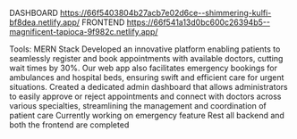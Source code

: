 DASHBOARD https://66f5403804b27acb7e02d6ce--shimmering-kulfi-bf8dea.netlify.app/
FRONTEND https://66f541a13d0bc600c26394b5--magnificent-tapioca-9f982c.netlify.app/


 Tools: MERN Stack
 Developed an innovative platform enabling patients to seamlessly register and book
appointments with available doctors, cutting wait times by 30%. Our web app also
facilitates emergency bookings for ambulances and hospital beds, ensuring swift and
efficient care for urgent situations.
Created a dedicated admin dashboard that allows administrators to easily approve or
reject appointments and connect with doctors across various specialties, streamlining the
management and coordination of patient care
Currently working on emergency feature Rest all backend and both the frontend are completed
